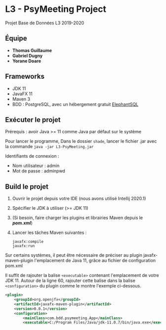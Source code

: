 # L3 - PsyMeeting Project

Projet Base de Données L3 2019-2020

## Équipe

- **Thomas Guillaume**
- **Gabriel Dugny**
- **Yorane Doare**

## Frameworks

- JDK 11
- JavaFX 11
- Maven 3
- BDD : PostgreSQL, avec un hébergement gratuit [ElephantSQL](https://www.elephantsql.com/)

## Exécuter le projet

Prérequis : avoir Java >= 11 comme Java par défaut sur le système

Pour lancer le programme,
Dans le dossier `shade`, lancer le fichier .jar avec la commande `java -jar L3-PsyMeeting.jar`

Identifiants de connexion :

- Nom utilisateur : admin
- Mot de passe : adminpwd

## Build le projet

1. Ouvrir le projet depuis votre IDE (nous avons utilisé Intellij 2020.1)
2. Spécifier le JDK à utiliser (>= JDK 11)
3. (Si besoin, faire charger les plugins et librairies Maven depuis le ***pom.xml***)
4. Lancer les tâches Maven suivantes :

   ```shell
   javafx:compile
   javafx:run
   ```

Sur certains systèmes, il peut être nécessaire de préciser
au plugin javafx-maven-plugin l'emplacement de Java 11, grâce au fichier de configuration pom.xml

Il suffit de rajouter la balise `<executable>` contenant l'emplacement de votre JDK 11.
Autour de la ligne 60, rajouter cette balise dans la balise `<configuration>` du plugin comme
le montre l'exemple ci-dessous.

```xml
<plugin>
    <groupId>org.openjfx</groupId>
    <artifactId>javafx-maven-plugin</artifactId>
    <version>0.0.1</version>
    <configuration>
        <mainClass>com.bdd.psymeeting.App</mainClass>
        <executable>C:/Program Files/Java/jdk-11.0.7/bin/java.exe</executable>
```
